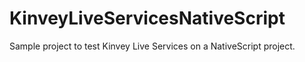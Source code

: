 # KinveyLiveServicesNativeScript
Sample project to test Kinvey Live Services on a NativeScript project.
